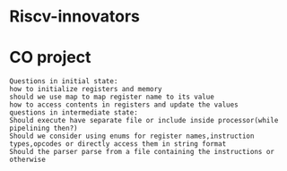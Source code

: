 # Riscv-innovators
# CO project
    Questions in initial state:
    how to initialize registers and memory
    should we use map to map register name to its value 
    how to access contents in registers and update the values
    questions in intermediate state:
    Should execute have separate file or include inside processor(while pipelining then?)
    Should we consider using enums for register names,instruction types,opcodes or directly access them in string format
    Should the parser parse from a file containing the instructions or otherwise
 
    
    
